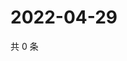 # 2022-04-29

共 0 条

<!-- BEGIN WEIBO -->
<!-- 最后更新时间 Fri Apr 29 2022 17:16:46 GMT+0800 (China Standard Time) -->

<!-- END WEIBO -->
